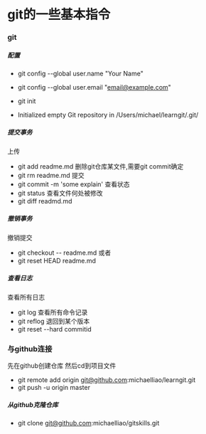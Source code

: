 # git的一些基本指令

### git
##### 配置
* git config --global user.name "Your Name"
* git config --global user.email "email@example.com"

* git init
* Initialized empty Git repository in /Users/michael/learngit/.git/

##### 提交事务
上传
* git add readme.md
删除git仓库某文件,需要git commit确定
* git rm readme.md
提交
* git commit -m 'some explain'
查看状态
* git status
查看文件何处被修改
* git diff readmd.md


##### 撤销事务
撤销提交
* git checkout -- readme.md
或者
* git reset HEAD readme.md

##### 查看日志
查看所有日志
* git log
查看所有命令记录
* git reflog
退回到某个版本
* git reset --hard commitid


### 与github连接
先在github创建仓库
然后cd到项目文件
* git remote add origin git@github.com:michaelliao/learngit.git
* git push -u origin master

##### 从github克隆仓库
* git clone git@github.com:michaelliao/gitskills.git
